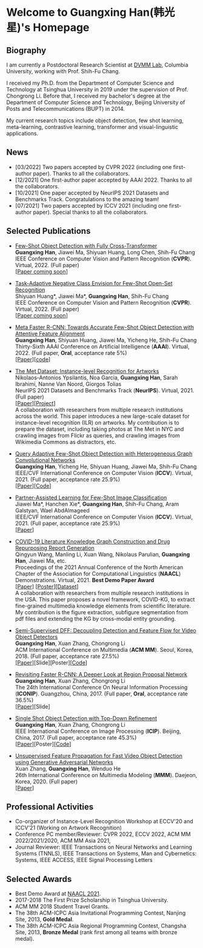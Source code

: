 # Welcome to Guangxing Han(韩光星)'s Homepage

## Biography

I am currently a Postdoctoral Research Scientist at [DVMM Lab](https://www.ee.columbia.edu/ln/dvmm/newHome.htm), Columbia University, working with Prof. Shih-Fu Chang. 

I received my Ph.D. from the Department of Computer Science and Technology at Tsinghua University in 2019 under the supervision of Prof. Chongrong Li. Before that, I received my bachelor's degree at the Department of Computer Science and Technology, Beijing University of Posts and Telecommunications (BUPT) in 2014.

My current research topics include object detection, few shot learning, meta-learning, contrastive learning, transformer and visual-linguistic applications.

## News

* \[03/2022] Two papers accepted by CVPR 2022 (including one first-author paper). Thanks to all the collaborators.
* \[12/2021] One first-author paper accepted by AAAI 2022. Thanks to all the collaborators.
* \[10/2021] One paper accepted by NeurIPS 2021 Datasets and Benchmarks Track. Congratulations to the amazing team!
* \[07/2021] Two papers accepted by ICCV 2021 (including one first-author paper). Special thanks to all the collaborators.

## Selected Publications

* <a href="https://guangxinghan.github.io">Few-Shot Object Detection with Fully Cross-Transformer</a><br> **Guangxing Han**, Jiawei Ma, Shiyuan Huang, Long Chen, Shih-Fu Chang<br> IEEE Conference on Computer Vision and Pattern Recognition (**CVPR**). Virtual, 2022. (Full paper)<br> [[Paper coming soon](https://guangxinghan.github.io)]

* <a href="https://guangxinghan.github.io">Task-Adaptive Negative Class Envision for Few-Shot Open-Set Recognition</a><br> Shiyuan Huang\*, Jiawei Ma\*, **Guangxing Han**, Shih-Fu Chang<br> IEEE Conference on Computer Vision and Pattern Recognition (**CVPR**). Virtual, 2022. (Full paper)<br> [[Paper coming soon](https://guangxinghan.github.io)]

* <a href="https://arxiv.org/abs/2104.07719">Meta Faster R-CNN: Towards Accurate Few-Shot Object Detection with Attentive Feature Alignment</a><br> **Guangxing Han**, Shiyuan Huang, Jiawei Ma, Yicheng He, Shih-Fu Chang<br> Thirty-Sixth AAAI Conference on Artificial Intelligence (**AAAI**). Virtual, 2022. (Full paper, **Oral**, acceptance rate 5%)<br> [[Paper](https://arxiv.org/pdf/2104.07719.pdf)][[code](https://github.com/GuangxingHan/Meta-Faster-R-CNN)]

* <a href="https://openreview.net/forum?id=fnuAjFL7MXy"> The Met Dataset: Instance-level Recognition for Artworks </a><br> Nikolaos-Antonios Ypsilantis, Noa Garcia, **Guangxing Han**, Sarah Ibrahimi, Nanne Van Noord, Giorgos Tolias<br> NeurIPS 2021 Datasets and Benchmarks Track (**NeurIPS**). Virtual, 2021. (Full paper)<br> [[Paper](https://arxiv.org/pdf/2202.01747.pdf)][[Project](http://cmp.felk.cvut.cz/met/)] <br> A collaboration with researchers from multiple research institutions across the world. This paper introduces a new large-scale dataset for instance-level recognition (ILR) on artworks. My contribution is to prepare the dataset, including taking photos at The Met in NYC and crawling images from Flickr as queries, and crawling images from Wikimedia Commons as distractors, etc.

* <a href="https://openaccess.thecvf.com/content/ICCV2021/papers/Han_Query_Adaptive_Few-Shot_Object_Detection_With_Heterogeneous_Graph_Convolutional_Networks_ICCV_2021_paper.pdf">Query Adaptive Few-Shot Object Detection with Heterogeneous Graph Convolutional Networks</a><br> **Guangxing Han**, Yicheng He, Shiyuan Huang, Jiawei Ma, Shih-Fu Chang<br> IEEE/CVF International Conference on Computer Vision (**ICCV**). Virtual, 2021. (Full paper, acceptance rate 25.9%)<br> [[Paper](https://arxiv.org/pdf/2112.09791.pdf)][[Code](https://github.com/GuangxingHan/QA-FewDet)]

* <a href="https://openaccess.thecvf.com/content/ICCV2021/papers/Ma_Partner-Assisted_Learning_for_Few-Shot_Image_Classification_ICCV_2021_paper.pdf">Partner-Assisted Learning for Few-Shot Image Classification</a><br> Jiawei Ma\*, Hanchen Xie\*, **Guangxing Han**, Shih-Fu Chang, Aram Galstyan, Wael AbdAlmageed <br> IEEE/CVF International Conference on Computer Vision (**ICCV**). Virtual, 2021. (Full paper, acceptance rate 25.9%)<br> [[Paper](https://arxiv.org/pdf/2109.07607.pdf)]

* <a href="https://aclanthology.org/2021.naacl-demos.8.pdf">COVID-19 Literature Knowledge Graph Construction and Drug Repurposing Report Generation</a><br>Qingyun Wang, Manling Li, Xuan Wang, Nikolaus Parulian, **Guangxing Han**, Jiawei Ma, etc.<br> Proceedings of the 2021 Annual Conference of the North American Chapter of the Association for Computational Linguistics (**NAACL**) Demonstrations. Virtual, 2021. **Best Demo Paper Award**<br> [[Paper](https://arxiv.org/pdf/2007.00576.pdf)] [[Poster](https://eaglew.github.io/files/naacl2021-poster.pdf)][[Dataset](http://blender.cs.illinois.edu/covid19/)]<br> A collaboration with researchers from multiple research institutions in the USA. This paper proposes a novel framework, COVID-KG, to extract fine-grained multimedia knowledge elements from scientific literature. My contribution is the figure extraction, subfigure segmentation from pdf files and extending the KG by cross-modal entity grounding.

* <a href="https://dl.acm.org/doi/10.1145/3240508.3240693">Semi-Supervised DFF: Decoupling Detection and Feature Flow for Video Object Detectors</a><br> **Guangxing Han**, Xuan Zhang, Chongrong Li<br> ACM International Conference on Multimedia (**ACM MM**). Seoul, Korea, 2018. (Full paper, acceptance rate 27.5%)<br>[[Paper](https://guangxinghan.github.io/papers/ACMMM_2018.pdf)][Slide][Poster][[Code](https://github.com/GuangxingHan/semi-DFF)]

* <a href="https://link.springer.com/chapter/10.1007/978-3-319-70090-8_2">Revisiting Faster R-CNN: A Deeper Look at Region Proposal Network</a><br> **Guangxing Han**, Xuan Zhang, Chongrong Li<br> The 24th International Conference On Neural Information Processing (**ICONIP**). Guangzhou, China, 2017. (Full paper, **Oral**, acceptance rate 36.5%)<br>[[Paper](https://guangxinghan.github.io/papers/ICONIP_2017.pdf)][Slide]

* <a href="https://ieeexplore.ieee.org/document/8296905/">Single Shot Object Detection with Top-Down Refinement</a><br> **Guangxing Han**, Xuan Zhang, Chongrong Li<br> IEEE International Conference on Image Processing (**ICIP**). Beijing, China, 2017. (Full paper, acceptance rate 45.3%)<br>[[Paper](https://guangxinghan.github.io/papers/ICIP_2017.pdf)][Poster][[Code](https://github.com/GuangxingHan/SSD-TDR)]

* <a href="https://link.springer.com/chapter/10.1007/978-3-030-37731-1_50">Unsupervised Feature Propagation for Fast Video Object Detection using Generative Adversarial Networks</a><br> Xuan Zhang, **Guangxing Han**, Wenduo He<br> 26th International Conference on Multimedia Modeling (**MMM**). Daejeon, Korea, 2020. (Full paper)<br>[[Paper](https://guangxinghan.github.io)]

## Professional Activities

* Co-organizer of Instance-Level Recognition Workshop at ECCV'20 and ICCV'21 (Working on Artwork Recognition)
* Conference PC member/Reviewer: CVPR 2022, ECCV 2022, ACM MM 2022/2021/2020, ACM MM Asia 2021,
* Journal Reviewer: IEEE Transactions on Neural Networks and Learning Systems (TNNLS), IEEE Transactions on Systems, Man and Cybernetics: Systems, IEEE ACCESS, IEEE Signal Processing Letters

## Selected Awards

* Best Demo Award at [NAACL 2021](https://2021.naacl.org/blog/best-demo-award/).
* 2017-2018 The First Prize Scholarship in Tsinghua University.
* ACM MM 2018 Student Travel Grants.
* The 38th ACM-ICPC Asia Invitational Programming Contest, Nanjing Site, 2013, **Gold Medal**.
* The 38th ACM-ICPC Asia Regional Programming Contest, Changsha Site, 2013, **Bronze Medal** (rank first among all teams with bronze medal).
